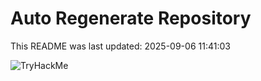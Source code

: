 # Auto Regenerate Repository

This README was last updated: 2025-09-06 11:41:03

 ![TryHackMe](https://tryhackme.com/badge/533634)
